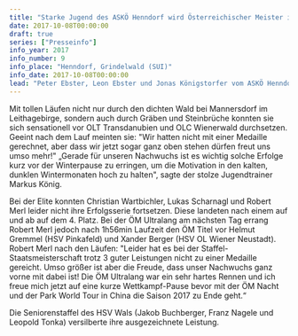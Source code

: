 ```yaml
---
title: "Starke Jugend des ASKÖ Henndorf wird Österreichischer Meister in der OL-Staffel!"
date: 2017-10-08T00:00:00
draft: true
series: ["Presseinfo"]
info_year: 2017
info_number: 9
info_place: "Henndorf, Grindelwald (SUI)"
info_date: 2017-10-08T00:00:00
lead: "Peter Ebster, Leon Ebster und Jonas Königstorfer vom ASKÖ Henndorf Orienteering zeigten am Wochenende ihr Können und krönten ihre noch junge sportliche Karriere mit dem Orientierungslauf ÖM Titel in der H-16 Kategorie."
---
```


Mit tollen Läufen nicht nur durch den dichten Wald bei Mannersdorf im Leithagebirge, sondern auch durch Gräben und Steinbrüche konnten sie sich sensationell vor OLT Transdanubien und OLC Wienerwald durchsetzen. Geeint nach dem Lauf meinten sie: "Wir hatten nicht mit einer Medaille gerechnet, aber dass wir jetzt sogar ganz oben stehen dürfen freut uns umso mehr!" „Gerade für unseren Nachwuchs ist es wichtig solche Erfolge kurz vor der Winterpause zu erringen, um die Motivation in den kalten, dunklen Wintermonaten hoch zu halten", sagte der stolze Jugendtrainer Markus König.

Bei der Elite konnten Christian Wartbichler, Lukas Scharnagl und Robert Merl leider nicht ihre Erfolgsserie fortsetzen. Diese landeten nach einem auf und ab auf dem 4. Platz. Bei der ÖM Ultralang am nächsten Tag errang Robert Merl jedoch nach 1h56min Laufzeit den ÖM Titel vor Helmut Gremmel (HSV Pinkafeld) und Xander Berger (HSV OL Wiener Neustadt). Robert Merl nach den Läufen: "Leider hat es bei der Staffel-Staatsmeisterschaft trotz 3 guter Leistungen nicht zu einer Medaille gereicht. Umso größer ist aber die Freude, dass unser Nachwuchs ganz vorne mit dabei ist! Die ÖM Ultralang war ein sehr hartes Rennen und ich freue mich jetzt auf eine kurze Wettkampf-Pause bevor mit der ÖM Nacht und der Park World Tour in China die Saison 2017 zu Ende geht.“

Die Seniorenstaffel des HSV Wals (Jakob Buchberger, Franz Nagele und Leopold Tonka) versilberte ihre ausgezeichnete Leistung.